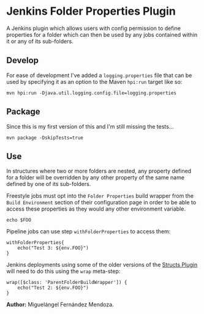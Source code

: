 # Jenkins Folder Properties Plugin

A Jenkins plugin which allows users with config permission to define properties for a folder which can then be used by
any jobs contained within it or any of its sub-folders.

## Develop

For ease of development I've added a `logging.properties` file that can be used by specifying it as an option to the
Maven `hpi:run` target like so:

    mvn hpi:run -Djava.util.logging.config.file=logging.properties

## Package

Since this is my first version of this and I'm still missing the tests...

    mvn package -DskipTests=true

## Use

In structures where two or more folders are nested, any property defined for a folder will be overridden by any other
property of the same name defined by one of its sub-folders.

Freestyle jobs must opt into the `Folder Properties` build wrapper from the `Build Environment` section of their
configuration page in order to be able to access these properties as they would any other environment variable.

    echo $FOO

Pipeline jobs can use step `withFolderProperties` to access them:

    withFolderProperties{
        echo("Test 3: ${env.FOO}")
    }

Jenkins deployments using some of the older versions of the
[Structs Plugin](https://wiki.jenkins.io/display/JENKINS/Structs+plugin) will need to do this using the `wrap` meta-step:


    wrap([$class: 'ParentFolderBuildWrapper']) {
        echo("Test 2: ${env.FOO}")
    }


**Author:** Miguelángel Fernández Mendoza.